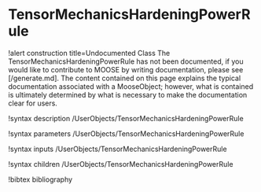 <!-- MOOSE Documentation Stub: Remove this when content is added. -->

# TensorMechanicsHardeningPowerRule

!alert construction title=Undocumented Class
The TensorMechanicsHardeningPowerRule has not been documented, if you would like to contribute to MOOSE by
writing documentation, please see [/generate.md]. The content contained on this page explains
the typical documentation associated with a MooseObject; however, what is contained is ultimately
determined by what is necessary to make the documentation clear for users.

!syntax description /UserObjects/TensorMechanicsHardeningPowerRule

!syntax parameters /UserObjects/TensorMechanicsHardeningPowerRule

!syntax inputs /UserObjects/TensorMechanicsHardeningPowerRule

!syntax children /UserObjects/TensorMechanicsHardeningPowerRule

!bibtex bibliography
